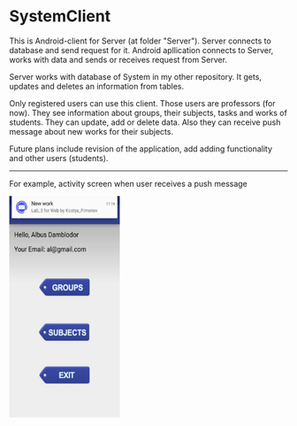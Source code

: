 # SystemClient
This is Android-client for Server (at folder "Server"). Server connects to database and send request for it. Android apllication connects to Server, works with data and sends or receives request from Server. 
<p>Server works with database of System in my other repository. It gets, updates and deletes an information from tables. 
<p>Only registered users can use this client. Those users are professors (for now). They see information about groups, their subjects, tasks and works of students. They can update, add or delete data. Also they can receive push message about new works for their subjects.
<p>Future plans include revision of the application, add adding functionality and other users (students). 
<hr>
For example, activity screen when user receives a push message
<p>

<img src="https://github.com/NadineAstakhova/SystemClient/raw/master/push_message.jpg" data-canonical-src="https://github.com/NadineAstakhova/SystemClient/raw/master/push_message.jpg" width="200" height="400" />
